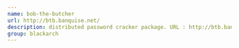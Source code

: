 ```yaml
---
name: bob-the-butcher
url: http://btb.banquise.net/
description: distributed password cracker package. URL : http://btb.banquise.net/ Groups : blackarch blackarch-cracker
group: blackarch
---
```

